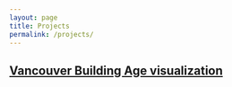 ```yaml
---
layout: page
title: Projects
permalink: /projects/
---
```


[Vancouver Building Age visualization][vancouver-building-age]
---

[vancouver-building-age]: /projects/vancouver-building-age-map/
